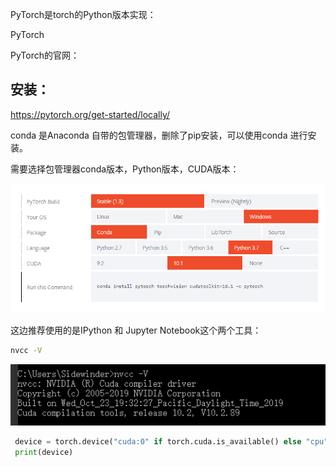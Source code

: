 PyTorch是torch的Python版本实现：

PyTorch 

PyTorch的官网：

## 安装：

https://pytorch.org/get-started/locally/ 

conda 是Anaconda 自带的包管理器，删除了pip安装，可以使用conda 进行安装。

需要选择包管理器conda版本，Python版本，CUDA版本：

![image-20191221125644907](CUDA环境.assets/image-20191221125644907.png)

这边推荐使用的是IPython 和 Jupyter Notebook这个两个工具：

```cmd
nvcc -V
```

![image-20191221143319831](环境安装.assets/image-20191221143319831.png)

```python
 device = torch.device("cuda:0" if torch.cuda.is_available() else "cpu")
 print(device)
```

